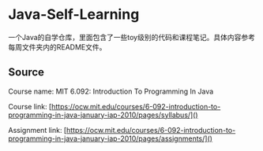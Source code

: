 # Java-Self-Learning

一个Java的自学仓库，里面包含了一些toy级别的代码和课程笔记。具体内容参考每周文件夹内的README文件。

## Source

Course name: MIT 6.092: Introduction To Programming In Java

Course link: [https://ocw.mit.edu/courses/6-092-introduction-to-programming-in-java-january-iap-2010/pages/syllabus/]()

Assignment link: [https://ocw.mit.edu/courses/6-092-introduction-to-programming-in-java-january-iap-2010/pages/assignments/]()
